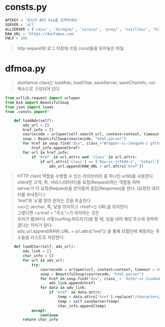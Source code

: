 # consts.py
```python
APIKEY = '당신의 API key를 입력하세요'
SERVER = 'all'
ALLSERVER = ['cain/', 'diregie/', 'siroco/', 'prey/', 'casillas/', 'hilder/', 'anton/', 'bakal/']
RAW_URL = 'https://dunfamoa.com'
FWLV = 100
```
>   
> http request와 로그 저장에 쓰일 const들을 모아놓은 파일.  
>   
# dfmoa.py
>   
>  dunfamoa class는 loadAdv, loadChar, saveServer, saveCharinfo, run 메소드로 구성되어 있다.  
>     
```python
from urllib.request import urlopen
from bs4 import BeautifulSoup
from json import loads
from .consts import*

    def loadAdv(self):
        adv_url = []
        href_info = []
        sourcecode = urlopen(self.search_url, context=context, timeout = 600).read()
        soup = BeautifulSoup(sourcecode, "html.parser")
        for href in soup.find("div", class_="Wrapper-sc-1noqpd4-1 gfctoN").find_all("a"):
            href_info.append(href)
        for url in href_info:
            if 'href' in url.attrs and 'class' in url.attrs:
                if url.attrs['class'] == ['Row-sc-jrfk9d-1', 'hiKazl']:
                    adv_url.append(RAW_URL + url.attrs['href'])
```  
> HTTP client 역할을 수행할 수 있는 라이브러리 중 하나인 urllib를 사용한다.  
> client란 고객, 즉, 서비스(데이터)를 요청(Request)하는 역할을 하며  
> server가 이 요청(Request)을 받아들여 응답(Response)을 한다. (요청한 데이터를 보내준다.)  
> 'href'와 'a'를 찾아 원하는 것을 추출한다.  
> \<a\>는 anchor, 즉, 닻을 의미하고 \<href\>는 URL을 의미한다.  
> 그렇다면 \<a href = "주소"\>가 의미하는 것은  
> 우리가 웹(바다) 서핑(surfing:파도타기)을 할 때, 닻을 내려 해당 주소에 정박하겠다는 의미가 된다.  
> adv_url.append(RAW_URL + url.attrs['href']) 을 통해 모험단에 매칭되는 주소들을 리스트로 저장한다.  
>   
```python
    def loadChar(self, adv_url):
        adv_link = []
        char_info = []
        for url in adv_url:
            try:
                sourcecode = urlopen(url, context=context, timeout = 600).read()
                soup = BeautifulSoup(sourcecode, "html.parser")
                for href in soup.find("div", class_ = 'Outer-sc-1cu42wh-3 kCIUEG').find_all("a"):
                    adv_link.append(href)
                for data in adv_link:
                    if 'href' in data.attrs:
                        temp = data.attrs['href'].replace("/characters/", "")
                        temp = self.saveServer(temp)
                        char_info.append(temp)
            except:
                continue
        return char_info
```  
